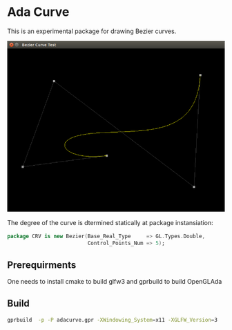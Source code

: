 # Ada Curve

This is an experimental package for drawing Bezier curves.


![Screenshot](screen.png)

The degree of the curve is dtermined statically at package instansiation:

```ada
package CRV is new Bezier(Base_Real_Type     => GL.Types.Double, 
                          Control_Points_Num => 5);
```

## Prerequirments

One needs to install cmake to build glfw3 and gprbuild to build OpenGLAda

## Build

```bash
gprbuild  -p -P adacurve.gpr -XWindowing_System=x11 -XGLFW_Version=3
```

